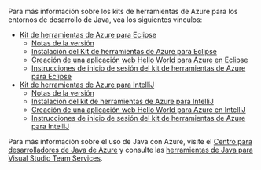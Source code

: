 Para más información sobre los kits de herramientas de Azure para los entornos de desarrollo de Java, vea los siguientes vínculos:

* [Kit de herramientas de Azure para Eclipse](/azure/azure-toolkit-for-eclipse)
  * [Notas de la versión](https://github.com/Microsoft/azure-tools-for-java/releases)
  * [Instalación del Kit de herramientas de Azure para Eclipse](/azure/azure-toolkit-for-eclipse-installation)
  * [Creación de una aplicación web Hello World para Azure en Eclipse](/azure/app-service-web/app-service-web-eclipse-create-hello-world-web-app)
  * [Instrucciones de inicio de sesión del kit de herramientas de Azure para Eclipse](/azure/azure-toolkit-for-eclipse-sign-in-instructions)
* [Kit de herramientas de Azure para IntelliJ](/azure/azure-toolkit-for-intellij)
  * [Notas de la versión](https://github.com/Microsoft/azure-tools-for-java/releases)
  * [Instalación del kit de herramientas de Azure para IntelliJ](/azure/azure-toolkit-for-intellij-installation)
  * [Creación de una aplicación web Hello World para Azure en IntelliJ](/azure/app-service-web/app-service-web-intellij-create-hello-world-web-app)
  * [Instrucciones de inicio de sesión del kit de herramientas de Azure para IntelliJ](/azure/azure-toolkit-for-intellij-sign-in-instructions)

Para más información sobre el uso de Java con Azure, visite el [Centro para desarrolladores de Java de Azure](https://azure.microsoft.com/develop/java/) y consulte las [herramientas de Java para Visual Studio Team Services](https://java.visualstudio.com/).
